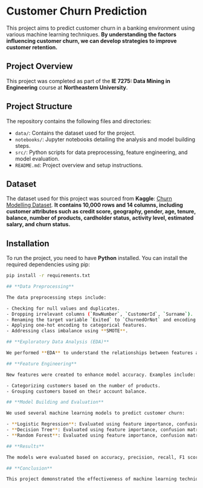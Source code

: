 # Customer Churn Prediction

This project aims to predict customer churn in a banking environment using various machine learning techniques. **By understanding the factors influencing customer churn, we can develop strategies to improve customer retention.**

## **Project Overview**

This project was completed as part of the **IE 7275: Data Mining in Engineering** course at **Northeastern University**.

## **Project Structure**

The repository contains the following files and directories:

- `data/`: Contains the dataset used for the project.
- `notebooks/`: Jupyter notebooks detailing the analysis and model building steps.
- `src/`: Python scripts for data preprocessing, feature engineering, and model evaluation.
- `README.md`: Project overview and setup instructions.

## **Dataset**

The dataset used for this project was sourced from **Kaggle**: [Churn Modelling Dataset](https://www.kaggle.com/datasets/shrutimechlearn/churn-modelling/data). **It contains 10,000 rows and 14 columns, including customer attributes such as credit score, geography, gender, age, tenure, balance, number of products, cardholder status, activity level, estimated salary, and churn status.**

## **Installation**

To run the project, you need to have **Python** installed. You can install the required dependencies using pip:

```bash
pip install -r requirements.txt

## **Data Preprocessing**

The data preprocessing steps include:

- Checking for null values and duplicates.
- Dropping irrelevant columns (`RowNumber`, `CustomerId`, `Surname`).
- Renaming the target variable `Exited` to `ChurnedOrNot` and encoding its values.
- Applying one-hot encoding to categorical features.
- Addressing class imbalance using **SMOTE**.

## **Exploratory Data Analysis (EDA)**

We performed **EDA** to understand the relationships between features and customer churn. **Visualizations included histograms, scatter plots, and correlation matrices.**

## **Feature Engineering**

New features were created to enhance model accuracy. Examples include:

- Categorizing customers based on the number of products.
- Grouping customers based on their account balance.

## **Model Building and Evaluation**

We used several machine learning models to predict customer churn:

- **Logistic Regression**: Evaluated using feature importance, confusion matrix, and ROC curve.
- **Decision Tree**: Evaluated using feature importance, confusion matrix, and ROC curve.
- **Random Forest**: Evaluated using feature importance, confusion matrix, and ROC curve.

## **Results**

The models were evaluated based on accuracy, precision, recall, F1 score, and **AUC-ROC**. **The best-performing model was selected for predicting customer churn.**

## **Conclusion**

This project demonstrated the effectiveness of machine learning techniques in predicting customer churn. **By identifying key factors influencing churn, banks can develop targeted strategies to improve customer retention.**
